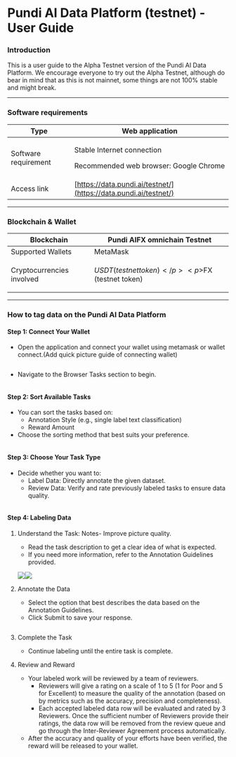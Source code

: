 # Pundi AI Data Platform (testnet) - User Guide

### Introduction <a href="#introduction" id="introduction"></a>

This is a user guide to the Alpha Testnet version of the Pundi AI Data Platform. We encourage everyone to try out the Alpha Testnet, although do bear in mind that as this is not mainnet, some things are not 100% stable and might break.

***

### Software requirements <a href="#software-requirements" id="software-requirements"></a>

| Type                 | Web application                                                                |
| -------------------- | ------------------------------------------------------------------------------ |
| Software requirement | <p>Stable Internet connection</p><p>Recommended web browser: Google Chrome</p> |
| Access link          | [https://data.pundi.ai/testnet/](https://data.pundi.ai/testnet/)               |

***

### Blockchain & Wallet <a href="#blockchain-and-wallet" id="blockchain-and-wallet"></a>

| Blockchain                | Pundi AIFX omnichain Testnet                           |
| ------------------------- | ------------------------------------------------------ |
| Supported Wallets         | MetaMask                                               |
| Cryptocurrencies involved | <p>$USDT (testnet token)</p><p>$FX (testnet token)</p> |

***

### How to tag data on the Pundi AI Data Platform <a href="#how-to-tag-data-on-the-pundi-ai-data-platform" id="how-to-tag-data-on-the-pundi-ai-data-platform"></a>

#### Step 1: Connect Your Wallet <a href="#step-1-connect-your-wallet" id="step-1-connect-your-wallet"></a>

* Open the application and connect your wallet using metamask or wallet connect.(Add quick picture guide of connecting wallet)

<figure><img src="https://lh7-rt.googleusercontent.com/docsz/AD_4nXeZwyKX_G7N2rJ1eH11zkjxIY5ORIs5EEgPMal6HsHEXI3Z-_BfqBZkdYpWfQuCBLgkXX7z6HoivUuJYENwcdpmu6DyohssmBnKL_qFn1skFdBvt5sV2YvWcUOJBvSvhXNkPUTRAw?key=a8bNWxiNraXHReGKweoFdC-A" alt=""><figcaption></figcaption></figure>

* Navigate to the Browser Tasks section to begin.

<figure><img src="https://lh7-rt.googleusercontent.com/docsz/AD_4nXdw3qsZCtvB422GG3m261FRuHEizfIVYAmDq8juyyPMvSgodwcT1ULCFn2mt8uwbAW2c9YsNINTPAYCmZydxELQu4bG-lfgPTobytznnkaq6ZWdpyKER6Eorp7nqx6joMdaUEhY?key=a8bNWxiNraXHReGKweoFdC-A" alt=""><figcaption></figcaption></figure>

#### Step 2: Sort Available Tasks <a href="#step-2-sort-available-tasks" id="step-2-sort-available-tasks"></a>

* You can sort the tasks based on:
  * Annotation Style (e.g., single label text classification)
  * Reward Amount
* Choose the sorting method that best suits your preference.

<figure><img src="https://lh7-rt.googleusercontent.com/docsz/AD_4nXdTIPCYw9w6h0uzQmVrxPHj_OGR6vsE31DeamsXd9Ekyf-5W4n_8nVOQRNyRXplM5cWi4JBFFWTIvy6kEk9gWx3nRJt0qNpdopNThbLxvfN3FB_tc0Nla7nlCzzR-8IF-UbheQN8w?key=a8bNWxiNraXHReGKweoFdC-A" alt=""><figcaption></figcaption></figure>

#### Step 3: Choose Your Task Type <a href="#step-3-choose-your-task-type" id="step-3-choose-your-task-type"></a>

* Decide whether you want to:
  * Label Data: Directly annotate the given dataset.
  * Review Data: Verify and rate previously labeled tasks to ensure data quality.

<figure><img src="https://lh7-rt.googleusercontent.com/docsz/AD_4nXdm2XoX-9c7DiKr-fGK9OUqkFVHOFnyHYDKLN4-NTXJKz0OguPJdWK_74MTuVPdzB6G8ujo3ScGSDndl7CiFtUfTm_Lv2oBKW45So6XNfKkst2GslK6dJUKtdu1QzywvgmltPF7Gg?key=a8bNWxiNraXHReGKweoFdC-A" alt=""><figcaption></figcaption></figure>

#### Step 4: Labeling Data <a href="#step-4-labeling-data" id="step-4-labeling-data"></a>

1.  Understand the Task: Notes- Improve picture quality.

    * Read the task description to get a clear idea of what is expected.
    * If you need more information, refer to the Annotation Guidelines provided.

    ![](https://lh7-rt.googleusercontent.com/docsz/AD_4nXdI_-OvTeWccrdy_lTs1eNot8uT8xW3OVRYov1uQLrCynclGbpFhrsok-jGeLKhnYOjCbIVFYqSuf5Pl_jfsLjb9otZmqyPJ396S34HqamlN0kZDwAIMCSON6hllRd0mkbp0yGc?key=a8bNWxiNraXHReGKweoFdC-A)![](https://lh7-rt.googleusercontent.com/docsz/AD_4nXc0OoAN0X80nwNwZG9qMlgZnQE3DzlW42vdyiGNArmUREr-VggH3X7IB5f4WMVoQzkFm3wP1Uy5_k7-NCLeOUbCyjXHOpJmzV6zEwm2CDV-u-h6kTMOqkVruLn6IXHSu3a5fh3HjA?key=a8bNWxiNraXHReGKweoFdC-A)
2.  Annotate the Data

    * Select the option that best describes the data based on the Annotation Guidelines.
    * Click Submit to save your response.



    <figure><img src="https://lh7-rt.googleusercontent.com/docsz/AD_4nXdTzdMfKcBXFWs5o8oiULS9OBOCBGHdrLRuwbTirIzrawSwQD_o1FvgvRtLZnDchW1bMBDJwPJtRcMX4RjWm-XHTlxHHkIipMQVGY_9hcseRoexVESlQYTRYnnvWHSIaWcL0WIx-A?key=a8bNWxiNraXHReGKweoFdC-A" alt=""><figcaption></figcaption></figure>
3. Complete the Task
   * Continue labeling until the entire task is complete.
4. Review and Reward
   * Your labeled work will be reviewed by a team of reviewers.
     * Reviewers will give a rating on a scale of 1 to 5 (1 for Poor and 5 for Excellent) to measure the quality of the annotation (based on by metrics such as the accuracy, precision and completeness).
     * Each accepted labeled data row will be evaluated and rated by 3 Reviewers. Once the sufficient number of Reviewers provide their ratings, the data row will be removed from the review queue and go through the Inter-Reviewer Agreement process automatically.
   * After the accuracy and quality of your efforts have been verified, the reward will be released to your wallet.
